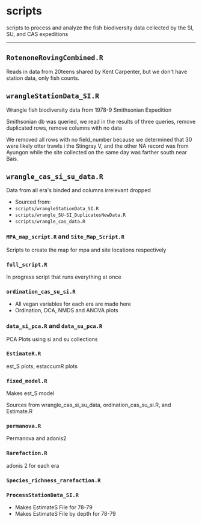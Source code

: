 # scripts

scripts to process and analyze the fish biodiversity data cellected by the SI, SU, and CAS expeditions

---

## `RotenoneRovingCombined.R`

Reads in data from 20teens shared by Kent Carpenter, but we don't have station data, only fish counts.

## `wrangleStationData_SI.R`

Wrangle fish biodiversity data from 1978-9 Smithsonian Expedition

Smithsonian db was queried, we read in the results of three queries, remove duplicated rows, remove columns with no data

We removed all rows with no field_number because we determined that 30 were likely otter trawls i the Stingray V, and the other NA record was from Ayungon while the site collected on the same day was farther south near Bais.

## `wrangle_cas_si_su_data.R`

Data from all era's binded and columns irrelevant dropped 
* Sourced from:
*   `scripts/wrangleStationData_SI.R`
*   `scripts/wrangle_SU-SI_DuplicatesNewData.R`
*   `scripts/wrangle_cas_data.R`

### `MPA_map_script.R` and `Site_Map_Script.R`

Scripts to create the map for mpa and site locations respectively

### `full_script.R` 

In progress script that runs everything at once

### `ordination_cas_su_si.R`

* All vegan variables for each era are made here
* Ordination, DCA, NMDS and ANOVA plots

### `data_si_pca.R` and `data_su_pca.R`

PCA Plots using si and su collections

### `EstimateR.R`

est_S plots, estaccumR plots

### `fixed_model.R`

Makes est_S model

Sources from wrangle_cas_si_su_data, ordination_cas_su_si.R, and Estimate.R

### `permanova.R`

Permanova and adonis2

### `Rarefaction.R`
adonis 2 for each era

### `Species_richness_rarefaction.R`



### `ProcessStationData_SI.R`
* Makes EstimateS File for 78-79
* Makes EstimateS File by depth for 78-79

